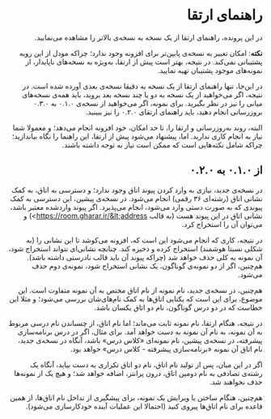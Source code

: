 <div dir="rtl">

# راهنمای ارتقا

در این پرونده، راهنمای ارتقا از یک نسخه به نسخه‌ی بالاتر را مشاهده می‌نمایید.

**نکته**: امکان تغییر به نسخه‌ی پایین‌تر برای افزونه وجود ندارد؛ چراکه مودل از این رویه پشتیبانی نمی‌کند. در نتیجه، بهتر است پیش از ارتقا، به‌ویژه به نسخه‌های ناپایدار، از نمونه‌های موجود پشتیبان تهیه نمایید.

در این‌جا، تنها راهنمای ارتقا از یک نسخه به دقیقا نسخه‌ی بعدی آورده شده است. در نتیجه، اگر می‌خواهید از یک نسخه به دو یا چند نسخه بعد بروید، باید همه‌ی نسخه‌های میانی را نیز در نظر بگیرید. برای نمونه، اگر می‌خواهید از نسخه‌ی ۰.۱.۰ به ۰.۳.۰ بروزرسانی انجام دهید، باید راهنمای ارتقای ۰.۲.۰ را نیز ببینید.

البته، روند به‌روزرسانی و ارتقا را، تا حد امکان، خود افزونه انجام می‌دهد؛ و معمولا شما نیاز به انجام کاری ندارید. اما، پیشنهاد می‌شود پیش از ارتقا، این راهنما را نگاه بیاندازید؛ چراکه شامل نکته‌هایی است که ممکن است نیاز به توجه داشته باشند.

## از ۰.۱.۰ به ۰.۲.۰

در نسخه‌ی جدید، نیازی به وارد کردن پیوند اتاق وجود ندارد؛ و دسترسی به اتاق، به کمک نشانی اتاق (رشته‌ای ۳۶ رقمی) انجام می‌شود. در نسخه‌ی پیشین، این دسترسی به کمک پیوندی که به صورت دستی وارد می‌شود، انجام می‌پذیرد. اگر پیوند واردشده معتبر باشد، نشانی اتاق در این پیوند هست (به قالب https://room.gharar.ir/&lt;address&gt;) و می‌توان آن را استخراج کرد.

در نتیجه، کاری که انجام می‌شود این است که، افزونه می‌کوشد تا این نشانی را (به شکلی نسبتا هوشمند) استخراج کرده و ذخیره کند. چنانچه نشانی‌ای نتواند استخراج شود، آن نمونه به کلی حذف خواهد شد (چراکه پیوند آن باید قالب نادرستی داشته باشد). هم‌چنین، اگر از دو نمونه‌ی گوناگون، یک نشانی استخراج شود، نمونه‌ی دوم حذف می‌شود.

هم‌چنین، در نسخه‌ی جدید، نام نمونه از نام اتاق مختص به آن نمونه متفاوت است. این موضوع، برای این است که یکتایی اتاق‌ها به کمک نام‌های‌شان بررسی می‌شود؛ و مثلا این خطاست که در دو درس گوناگون، نام دو اتاق یکسان باشد.

در نتیجه، هنگام ارتقا، نام نمونه ثابت می‌ماند؛ اما نام اتاق، از چسباندن نام درسی مربوط به آن نمونه، به نام آن نمونه به دست خواهد آمد. برای مثال، اگر در درس برنامه‌سازی پیشرفته، در نسخه‌ی پیشین، نام نمونه‌ای «کلاس درس» باشد، آنگاه در نسخه‌ی جدید، نام اتاق آن نمونه «برنامه‌سازی پیشرفته - کلاس درس» خواهد بود.

اگر در این میان، پس از تولید نام اتاق، نام دو اتاق تکراری به دست بیاید، آنگاه یک رشته‌ی تصادفی به نام دومین اتاق، درون پرانتز، اضافه خواهد شد؛ و هیچ یک از نمونه‌ها حذف نخواهند شد.

هم‌چنین، هنگام ساختن یا ویرایش یک نمونه، برای پیشگیری از تداخل نام اتاق‌ها، از همین قاعده برای نام اتاق‌ها پیروی کنید (احتمالا این عملیات آینده خودکارسازی می‌شود).

</div>

